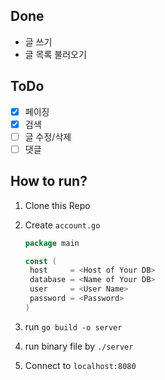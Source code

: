 ## Done

- 글 쓰기
- 글 목록 불러오기

## ToDo

- [x] 페이징
- [x] 검색
- [ ] 글 수정/삭제
- [ ] 댓글

## How to run?

1. Clone this Repo

2. Create `account.go`  

   ```go
   package main
   
   const (
   	host     = <Host of Your DB>
   	database = <Name of Your DB>
   	user     = <User Name>
   	password = <Password>
   )
   
   ```

3. run `go build -o server`

4. run binary file by `./server`

5. Connect to `localhost:8080`
